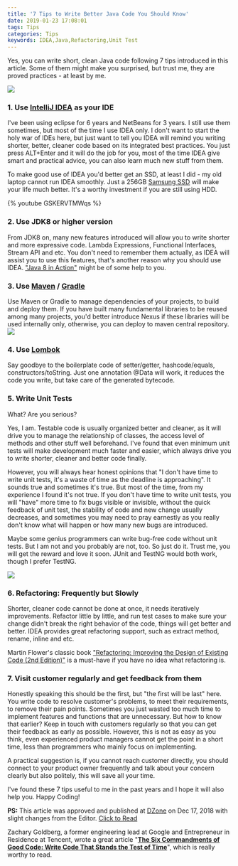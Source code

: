 ```yaml
---
title: '7 Tips to Write Better Java Code You Should Know'
date: 2019-01-23 17:08:01
tags: Tips
categories: Tips
keywords: IDEA,Java,Refactoring,Unit Test
---
```


Yes, you can write short, clean Java code following 7 tips introduced in this article. Some of them might make you surprised, but trust me, they are proved practices - at least by me.

![](https://www.dropbox.com/s/33nxcko1b69lcpp/java.jpg?dl=1)<!-- more -->

### 1. Use [IntelliJ IDEA](https://www.jetbrains.com/idea/) as your IDE
I've been using eclipse for 6 years and NetBeans for 3 years. I still use them sometimes, but most of the time I use IDEA only. I don't want to start the holy war of IDEs here, but just want to tell you IDEA will remind you writing shorter, better, cleaner code based on its integrated best practices. You just press ALT+Enter and it will do the job for you, most of the time IDEA give smart and practical advice, you can also learn much new stuff from them.

To make good use of IDEA you'd better get an SSD, at least I did - my old laptop cannot run IDEA smoothly. Just a 256GB [Samsung SSD](https://amzn.to/2RzwEbj) will make your life much better. It's a worthy investment if you are still using HDD.

{% youtube GSKERVTMWqs %}

### 2. Use JDK8 or higher version
From JDK8 on, many new features introduced will allow you to write shorter and more expressive code. Lambda Expressions, Functional Interfaces, Stream API and etc. You don't need to remember them actually, as IDEA will assist you to use this features, that's another reason why you should use IDEA. ["Java 8 in Action"](https://amzn.to/2rkOoM0) might be of some help to you.

### 3. Use [Maven](https://maven.apache.org/) / [Gradle](https://gradle.org/)
Use Maven or Gradle to manage dependencies of your projects, to build and deploy them. If you have built many fundamental libraries to be reused among many projects, you'd better introduce Nexus if these libraries will be used internally only, otherwise, you can deploy to maven central repository.
![](https://blog.philipphauer.de/blog/2018/0402-moving-back-from-gradle-to-maven/featured-image-large.png)

### 4. Use [Lombok](https://projectlombok.org/)
Say goodbye to the boilerplate code of setter/getter, hashcode/equals, constructors/toString. Just one annotation @Data will work, it reduces the code you write, but take care of the generated bytecode.

### 5. Write Unit Tests
What? Are you serious?

Yes, I am. Testable code is usually organized better and cleaner, as it will drive you to manage the relationship of classes, the access level of methods and other stuff well beforehand. I've found that even minimum unit tests will make development much faster and easier, which always drive you to write shorter, cleaner and better code finally.

However, you will always hear honest opinions that "I don't have time to write unit tests, it's a waste of time as the deadline is approaching". It sounds true and sometimes it's true. But most of the time, from my experience I found it's not true. If you don't have time to write unit tests, you will "have" more time to fix bugs visible or invisible, without the quick feedback of unit test, the stability of code and new change usually decreases, and sometimes you may need to pray earnestly as you really don't know what will happen or how many new bugs are introduced.

Maybe some genius programmers can write bug-free code without unit tests. But I am not and you probably are not, too. So just do it. Trust me, you will get the reward and love it soon. JUnit and TestNG would both work, though I prefer TestNG.

![](https://384uqqh5pka2ma24ild282mv-wpengine.netdna-ssl.com/wp-content/uploads/2016/09/junitvstestng.png)

### 6. Refactoring: Frequently but Slowly
Shorter, cleaner code cannot be done at once, it needs iteratively improvements. Refactor little by little, and run test cases to make sure your change didn't break the right behavior of the code, things will get better and better. IDEA provides great refactoring support, such as extract method, rename, inline and etc.

Martin Flower's classic book ["Refactoring: Improving the Design of Existing Code (2nd Edition)"](https://amzn.to/2SuSm06) is a must-have if you have no idea what refactoring is.

### 7. Visit customer regularly and get feedback from them
Honestly speaking this should be the first, but "the first will be last" here. You write code to resolve customer's problems, to meet their requirements, to remove their pain points. Sometimes you just wasted too much time to implement features and functions that are unnecessary. But how to know that earlier? Keep in touch with customers regularly so that you can get their feedback as early as possible. However, this is not as easy as you think, even experienced product managers cannot get the point in a short time, less than programmers who mainly focus on implementing.

A practical suggestion is, if you cannot reach customer directly, you should connect to your product owner frequently and talk about your concern clearly but also politely, this will save all your time.

I've found these 7 tips useful to me in the past years and I hope it will also help you. Happy Coding!

**PS:** This article was approved and published at [DZone](https://dzone.com/) on Dec 17, 2018 with slight changes from the Editor. [Click to Read](https://dzone.com/articles/7-tips-to-write-better-java-code-you-should-know-1)

Zachary Goldberg, a former engineering lead at Google and Entrepreneur in Residence at Tencent, wrote a great article "[**The Six Commandments of Good Code: Write Code That Stands the Test of Time**](https://www.toptal.com/software/six-commandments-of-good-code)", which is really worthy to read.

<script type="text/javascript">
amzn_assoc_placement = "adunit0";
amzn_assoc_search_bar = "false";
amzn_assoc_tracking_id = "oldyoungboy-book-code-20";
amzn_assoc_ad_mode = "manual";
amzn_assoc_ad_type = "smart";
amzn_assoc_marketplace = "amazon";
amzn_assoc_region = "US";
amzn_assoc_title = "";
amzn_assoc_linkid = "a1b6fc683ac27c1f86192a68134e0647";
amzn_assoc_asins = "B0781Z7Y3S,0201485672,1617291994,0132350882";
</script>
<script src="//z-na.amazon-adsystem.com/widgets/onejs?MarketPlace=US"></script>